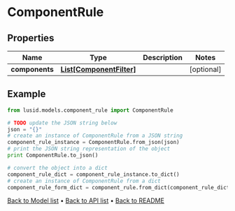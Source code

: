 # ComponentRule


## Properties
Name | Type | Description | Notes
------------ | ------------- | ------------- | -------------
**components** | [**List[ComponentFilter]**](ComponentFilter.md) |  | [optional] 

## Example

```python
from lusid.models.component_rule import ComponentRule

# TODO update the JSON string below
json = "{}"
# create an instance of ComponentRule from a JSON string
component_rule_instance = ComponentRule.from_json(json)
# print the JSON string representation of the object
print ComponentRule.to_json()

# convert the object into a dict
component_rule_dict = component_rule_instance.to_dict()
# create an instance of ComponentRule from a dict
component_rule_form_dict = component_rule.from_dict(component_rule_dict)
```
[Back to Model list](../README.md#documentation-for-models) &#8226; [Back to API list](../README.md#documentation-for-api-endpoints) &#8226; [Back to README](../README.md)


